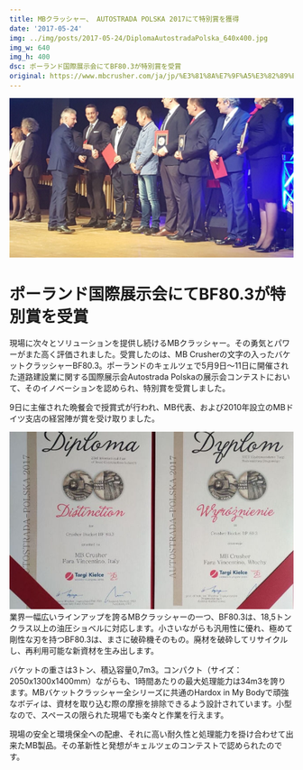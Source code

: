 ```yaml
---
title: MBクラッシャー、 AUTOSTRADA POLSKA 2017にて特別賞を獲得
date: '2017-05-24'
img: ../img/posts/2017-05-24/DiplomaAutostradaPolska_640x400.jpg
img_w: 640
img_h: 400
dsc: ポーランド国際展示会にてBF80.3が特別賞を受賞
original: https://www.mbcrusher.com/ja/jp/%E3%81%8A%E7%9F%A5%E3%82%89%E3%81%9B/news/mb%E3%82%AF%E3%83%A9%E3%83%83%E3%82%B7%E3%83%A3%E3%83%BC%E3%80%81-autostrada-polska-2017%E3%81%AB%E3%81%A6%E7%89%B9%E5%88%A5%E8%B3%9E%E3%82%92%E7%8D%B2%E5%BE%97
---
```

<img 
    src="../img/posts/2017-05-24/AutostrPolska_1280.jpg"
    alt="AutostrPolska 1280"
    class="rounded-2xl"
/>

# ポーランド国際展示会にてBF80.3が特別賞を受賞
現場に次々とソリューションを提供し続けるMBクラッシャー。その勇気とパワーがまた高く評価されました。受賞したのは、MB Crusherの文字の入ったバケットクラッシャーBF80.3。ポーランドのキェルツェで5月9日～11日に開催された道路建設業に関する国際展示会Autostrada Polskaの展示会コンテストにおいて、そのイノベーションを認められ、特別賞を受賞しました。

9日に主催された晩餐会で授賞式が行われ、MB代表、および2010年設立のMBドイツ支店の経営陣が賞を受け取りました。

<img 
    src="../img/posts/2017-05-24/DiplomaAutostradaPolska_640x400.jpg"
    alt="DiplomaAutostradaPolska 640x400"
    class="rounded-2xl"
/>
業界一幅広いラインアップを誇るMBクラッシャーの一つ、BF80.3は、18,5トンクラス以上の油圧ショベルに対応します。小さいながらも汎用性に優れ、極めて剛性な刃を持つBF80.3は、まさに破砕機そのもの。廃材を破砕してリサイクルし、再利用可能な新資材を生み出します。

バケットの重さは3トン、積込容量0,7m3。コンパクト（サイズ：2050x1300x1400mm）ながらも、1時間あたりの最大処理能力は34m3を誇ります。MBバケットクラッシャー全シリーズに共通のHardox in My Bodyで頑強なボディは、資材を取り込む際の摩擦を排除できるよう設計されています。小型なので、スペースの限られた現場でも楽々と作業を行えます。

現場の安全と環境保全への配慮、それに高い耐久性と処理能力を掛け合わせて出来たMB製品。その革新性と発想がキェルツェのコンテストで認められたのです。